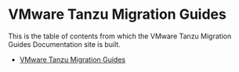 # VMware Tanzu Migration Guides

This is the table of contents from which the VMware Tanzu Migration Guides Documentation site is built.

- [VMware Tanzu Migration Guides](./reference-designs/index-migration.md)

<!-- TKGm to TKGS migration doc has moved to https://github.gwd.broadcom.net/TNZ/tkg-docs/tree/main/tkg-2.x-pubs/migrate -->